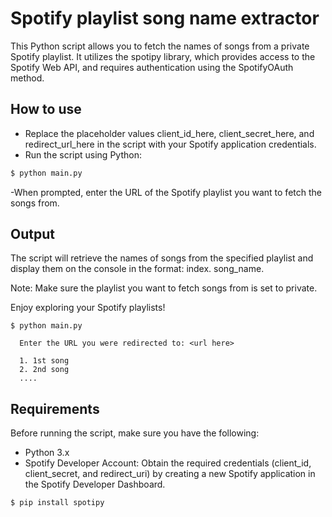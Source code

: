 
# Spotify playlist song name extractor

This Python script allows you to fetch the names of songs from a private Spotify playlist. It utilizes the spotipy library, which provides access to the Spotify Web API, and requires authentication using the SpotifyOAuth method.


## How to use

 - Replace the placeholder values client_id_here, client_secret_here, and redirect_url_here in the script with your Spotify application credentials.
 - Run the script using Python:
 ```bash
$ python main.py
 ```
 -When prompted, enter the URL of the Spotify playlist you want to fetch the songs from.


## Output

The script will retrieve the names of songs from the specified playlist and display them on the console in the format: index. song_name.

Note: Make sure the playlist you want to fetch songs from is set to private.

Enjoy exploring your Spotify playlists!

```
$ python main.py 
  
  Enter the URL you were redirected to: <url here>

  1. 1st song
  2. 2nd song
  ....
```
## Requirements

Before running the script, make sure you have the following:
- Python 3.x
- Spotify Developer Account: Obtain the required credentials (client_id, client_secret, and redirect_uri) by creating a new Spotify application in the Spotify Developer Dashboard.
```
$ pip install spotipy
```

